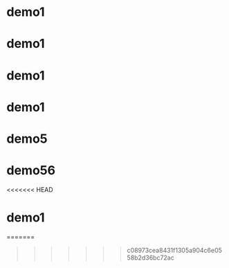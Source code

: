 # demo1
# demo1
# demo1
# demo1
# demo5
# demo56
<<<<<<< HEAD
# demo1
=======
>>>>>>> c08973cea8431f1305a904c6e0558b2d36bc72ac
